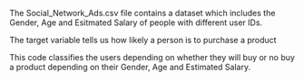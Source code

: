 The Social_Network_Ads.csv file contains a dataset which includes the Gender, Age and Esitmated Salary of people with different user IDs.

The target variable tells us how likely a person is to purchase a product

This code classifies the users depending on whether they will buy or no buy a product depending on their Gender, Age and Estimated Salary.
